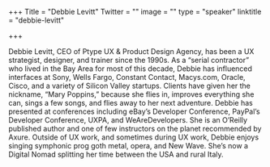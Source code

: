 +++
Title = "Debbie Levitt"
Twitter = ""
image = ""
type = "speaker"
linktitle = "debbie-levitt"

+++

Debbie Levitt, CEO of Ptype UX & Product Design Agency, has been a UX strategist, designer, and trainer since the 1990s. As a “serial contractor” who lived in the Bay Area for most of this decade, Debbie has influenced interfaces at Sony, Wells Fargo, Constant Contact, Macys.com, Oracle, Cisco, and a variety of Silicon Valley startups. Clients have given her the nickname, “Mary Poppins,” because she flies in, improves everything she can, sings a few songs, and flies away to her next adventure.  Debbie has presented at conferences including eBay’s Developer Conference, PayPal’s Developer Conference, UXPA, and WeAreDevelopers. She is an O’Reilly published author and one of few instructors on the planet recommended by Axure. Outside of UX work, and sometimes during UX work, Debbie enjoys singing symphonic prog goth metal, opera, and New Wave. She’s now a Digital Nomad splitting her time between the USA and rural Italy.
